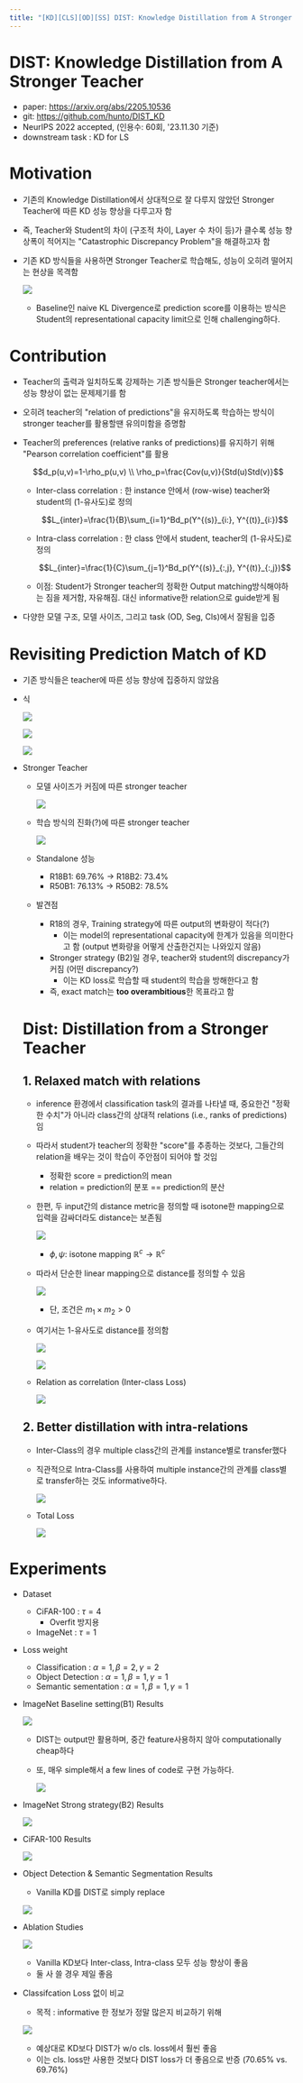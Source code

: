 ```yaml
---
title: "[KD][CLS][OD][SS] DIST: Knowledge Distillation from A Stronger Teacher"
---
```

# DIST: Knowledge Distillation from A Stronger Teacher

- paper: https://arxiv.org/abs/2205.10536
- git: https://github.com/hunto/DIST_KD
- NeurIPS 2022 accepted, (인용수: 60회, '23.11.30 기준)
- downstream task : KD for LS

# Motivation

- 기존의 Knowledge Distillation에서 상대적으로 잘 다루지 않았던 Stronger Teacher에 따른 KD 성능 향상을 다루고자 함

- 즉, Teacher와 Student의 차이 (구조적 차이, Layer 수 차이 등)가 클수록 성능 향상폭이 적어지는 "Catastrophic Discrepancy Problem"을 해결하고자 함

- 기존 KD 방식들을 사용하면 Stronger Teacher로 학습해도, 성능이 오히려 떨어지는 현상을 목격함

  ![](../images/2023-11-30/image-20231130164718921.png)

  - Baseline인 naive KL Divergence로 prediction score를 이용하는 방식은 Student의 representational capacity limit으로 인해 challenging하다.

# Contribution

- Teacher의 출력과 일치하도록 강제하는 기존 방식들은 Stronger teacher에서는 성능 향상이 없는 문제제기를 함

- 오히려 teacher의 "relation of predictions"을 유지하도록 학습하는 방식이 stronger teacher를 활용할땐 유의미함을 증명함

- Teacher의 preferences (relative ranks of predictions)를 유지하기 위해 "Pearson correlation coefficient"를 활용

  $$d_p(u,v)=1-\rho_p(u,v) \\ \rho_p=\frac{Cov(u,v)}{Std(u)Std(v)}$$

  - Inter-class correlation : 한 instance 안에서 (row-wise) teacher와 student의 (1-유사도)로 정의

    $$L_{inter}=\frac{1}{B}\sum_{i=1}^Bd_p(Y^{(s)}_{i:}, Y^{(t)}_{i:})$$

  - Intra-class correlation : 한 class 안에서 student, teacher의 (1-유사도)로 정의

    $$L_{inter}=\frac{1}{C}\sum_{j=1}^Bd_p(Y^{(s)}_{:,j}, Y^{(t)}_{:,j})$$

  - 이점: Student가 Stronger teacher의 정확한 Output matching방식해야하는 짐을 제거함, 자유해짐. 대신 informative한 relation으로 guide받게 됨

- 다양한 모델 구조, 모델 사이즈, 그리고 task (OD, Seg, Cls)에서 잘됨을 입증

# Revisiting Prediction Match of KD

- 기존 방식들은 teacher에 따른 성능 향상에 집중하지 않았음

- 식

  ![](../images/2023-11-30/image-20231201074330063.png)

  ![](../images/2023-11-30/image-20231201074346095.png)

  ![](../images/2023-11-30/image-20231201074406296.png)

- Stronger Teacher

  - 모델 사이즈가 커짐에 따른 stronger teacher

    ![](../images/2023-11-30/image-20231201074610865.png)

  - 학습 방식의 진화(?)에 따른 stronger teacher

    ![](../images/2023-11-30/image-20231201074551425.png)

  - Standalone 성능

    - R18B1: 69.76% → R18B2: 73.4%
    - R50B1: 76.13% → R50B2: 78.5%

  - 발견점

    - R18의 경우, Training strategy에 따른 output의 변화량이 적다(?) 
      - 이는 model의 representational capacity에 한계가 있음을 의미한다고 함 (output 변화량을 어떻게 산출한건지는 나와있지 않음)
    - Stronger strategy (B2)일 경우, teacher와 student의 discrepancy가 커짐 (어떤 discrepancy?)
      - 이는 KD loss로 학습할 때 student의 학습을 방해한다고 함
    - 즉, exact match는 **too overambitious**한 목표라고 함

  # Dist: Distillation from a Stronger Teacher

  ## 1. Relaxed match with relations

  - inference 환경에서 classification task의 결과를 나타낼 때, 중요한건 "정확한 수치"가 아니라 class간의 상대적 relations (i.e., ranks of predictions)임

  - 따라서 student가 teacher의 정확한 "score"를 추종하는 것보다, 그들간의 relation을 배우는 것이 학습이 주안점이 되어야 할 것임

    - 정확한 score = prediction의  mean
    - relation = prediction의 분포 == prediction의 분산

  - 한편, 두 input간의 distance metric을 정의할 때 isotone한 mapping으로 입력을 감싸더라도 distance는 보존됨

    ![](../images/2023-11-30/image-20231201080508992.png)

    - $\phi, \psi$: isotone mapping $\mathbb{R}^c \to \mathbb{R}^c$

  - 따라서 단순한 linear mapping으로 distance를 정의할 수 있음

    ![](../images/2023-11-30/image-20231201080620437.png)

    - 단, 조건은 $m_1 \times m_2 > 0$

  - 여기서는 1-유사도로 distance를 정의함

    ![](../images/2023-11-30/image-20231201080649744.png)

    ![](../images/2023-11-30/image-20231201080850874.png)

  - Relation as correlation (Inter-class Loss)

    ![](../images/2023-11-30/image-20231201080946964.png)

  ## 2. Better distillation with intra-relations

  - Inter-Class의 경우 multiple class간의 관계를 instance별로 transfer했다

  - 직관적으로 Intra-Class를 사용하여 multiple instance간의 관계를 class별로 transfer하는 것도 informative하다.

    ![](../images/2023-11-30/image-20231201082653764.png)

  - Total Loss

    ![](../images/2023-11-30/image-20231201082713817.png)

# Experiments

- Dataset

  - CiFAR-100 : $\tau=4$
    - Overfit 방지용
  - ImageNet : $\tau=1$

- Loss weight

  - Classification : $\alpha=1, \beta=2, \gamma=2$
  - Object Detection : $\alpha=1, \beta=1, \gamma=1$
  - Semantic sementation : $\alpha=1, \beta=1, \gamma=1$

- ImageNet Baseline setting(B1) Results

  ![](../images/2023-11-30/image-20231201083218858.png)

  - DIST는 output만 활용하며, 중간 feature사용하지 않아 computationally cheap하다

  - 또, 매우 simple해서 a few lines of code로 구현 가능하다.

    ![](../images/2023-11-30/image-20231201083342822.png)

- ImageNet Strong strategy(B2) Results

  ![](../images/2023-11-30/image-20231201083529740.png)

- CiFAR-100 Results

  ![](../images/2023-11-30/image-20231201083622053.png)

- Object Detection & Semantic Segmentation Results

  - Vanilla KD를 DIST로 simply replace

  ![](../images/2023-11-30/image-20231201083709487.png)

- Ablation Studies

  ![](../images/2023-11-30/image-20231201083801913.png)

  - Vanilla KD보다 Inter-class, Intra-class 모두 성능 향상이 좋음
  - 둘 사 쓸 경우 제일 좋음

- Classifcation Loss 없이 비교

  - 목적 : informative 한 정보가 정말 많은지 비교하기 위해

  ![](../images/2023-11-30/image-20231201083937561.png)

  - 예상대로 KD보다 DIST가 w/o cls. loss에서 훨씬 좋음
  - 이는 cls. loss만 사용한 것보다 DIST loss가 더 좋음으로 반증 (70.65% vs. 69.76%)
